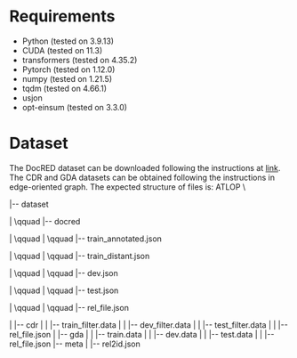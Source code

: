 # **Requirements**
- Python (tested on 3.9.13)
- CUDA (tested on 11.3)
- transformers (tested on 4.35.2)
- Pytorch (tested on 1.12.0)
- numpy (tested on 1.21.5)
- tqdm (tested on 4.66.1)
- usjon
- opt-einsum (tested on 3.3.0)

# **Dataset**

The DocRED dataset can be downloaded following the instructions at [link](https://github.com/thunlp/DocRED/tree/master/data). The CDR and GDA datasets can be obtained following the instructions in edge-oriented graph. The expected structure of files is:
ATLOP \

 |-- dataset
 
 |  \qquad  |-- docred
 
 |  \qquad  |  \qquad  |-- train_annotated.json    
 
 |  \qquad |  \qquad |-- train_distant.json
 
 | \qquad  | \qquad |-- dev.json
 
 | \qquad | \qquad |-- test.json

 | \qquad | \qquad |-- rel_file.json

 
 |    |-- cdr
 |    |    |-- train_filter.data
 |    |    |-- dev_filter.data
 |    |    |-- test_filter.data
 |    |    |-- rel_file.json
 |    |-- gda
 |    |    |-- train.data
 |    |    |-- dev.data
 |    |    |-- test.data
 |    |    |-- rel_file.json
 |-- meta
 |    |-- rel2id.json
 
